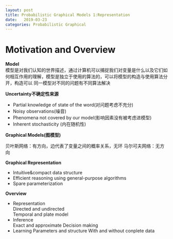 ```yaml
---
layout: post
title: Probabilistic Graphical Models 1:Representation
date:   2019-03-23
categories: Probabilistic Graphical
---
```

# Motivation and Overview 


**Model**  
模型是对我们认知的世界描述，通过计算机可以捕捉我们对变量是什么以及它们如何相互作用的理解，模型是独立于使用的算法的，可以将模型的构造与使用算法分开，构造可以
同一模型对不同的问题有不同算法解决


**Uncertainty不确定性来源**  

+ Partial knowledge of state of the word(对问题考虑不充分)
+ Noisy observations(噪音)
+ Phenomena not covered by our model(影响因素没有被考虑进模型)
+ Inherent stochasticity (内在随机性)


**Graphical Models(图模型)**  

贝叶斯网络：有方向，边代表了变量之间的概率关系，无环
马尔可夫网络：无方向

**Graphical Representation**   

+ Intuitive&compact data structure
+ Efficient reasoning using general-purpose algorithms
+ Spare parameterization 

**Overview**  
+ Representation  
Directed and undirected  
Temporal and plate model 
+ Inference  
Exact and approximate 
Decision making
+ Learning
Parameters and structure
With and without conplete data

